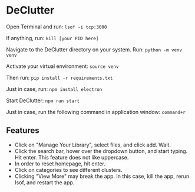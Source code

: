 # DeClutter

Open Terminal and run:
```lsof -i tcp:3000```

If anything, run:
```kill [your PID here]```

Navigate to the DeClutter directory on your system. Run:
```python -m venv venv```

Activate your virtual environment:
```source venv```

Then run:
```pip install -r requirements.txt```

Just in case, run:
```npm install electron```

Start DeClutter:
```npm run start```

Just in case, run the following command in application window:
```command+r```

## Features
- Click on "Manage Your Library", select files, and click add. Wait.
- Click the search bar, hover over the dropdown button, and start typing. Hit enter. This feature does not like uppercase.
- In order to reset homepage, hit enter.
- Click on categories to see different clusters.
- Clicking "View More" may break the app. In this case, kill the app, rerun lsof, and restart the app.
